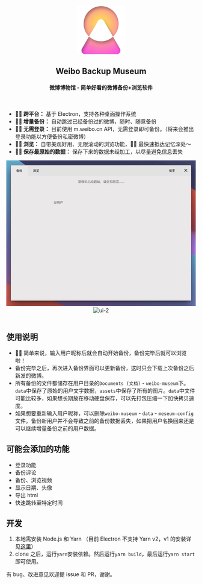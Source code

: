 <div align="center">
    <img alt="weibo-backup-meseum" src="./resources/icon.png" height="128px" />
</div>
<h2 align="center">Weibo Backup Museum</h2>
<h4 align="center">微博博物馆 - 简单好看的微博备份+浏览软件</h4>
<br />

- ** 跨平台：** 基于 Electron，支持各种桌面操作系统
- ** 增量备份：** 自动跳过已经备份过的微博，随时、随意备份
- ** 无需登录：** 目前使用 m.weibo.cn API，无需登录即可备份。（将来会推出登录功能以方便备份私密微博）
- ** 浏览：** 自带美观好用、无限滚动的浏览功能， 最快速抵达记忆深处～
- ** 保存最原始的数据：** 保存下来的数据未经加工，以尽量避免信息丢失

<div align="center">
    <img alt="ui-1" src="./internals/readme-1.gif" />
    <img alt="ui-2" src="./internals/readme-2.gif" />
</div>
<br />

## 使用说明

-  简单来说，输入用户昵称后就会自动开始备份，备份完毕后就可以浏览啦！
- 备份完毕之后，再次进入备份界面可以更新备份，这时只会下载上次备份之后新发的微博。
- 所有备份的文件都储存在用户目录的`Documents (文档)` - `weibo-museum`下。`data`中保存了原始的用户文字数据，`assets`中保存了所有的图片。`data`中文件可能比较多，如果想长期放在移动硬盘保存，可以先打包压缩一下加快拷贝速度。
- 如果想要重新输入用户昵称，可以删除`weibo-museum` - `data` - `meseum-config`文件。备份新用户并不会导致之前的备份数据丢失，如果把用户名换回来还是可以继续增量备份之前的用户数据。

## 可能会添加的功能

- 登录功能
- 备份评论
- 备份、浏览视频
- 显示日期、头像
- 导出 html
- 快速跳转至特定时间

## 开发

1. 本地需安装 Node.js 和 Yarn （目前 Electron 不支持 Yarn v2，v1 的安装详见[这里](https://classic.yarnpkg.com/en/docs/install)）
2. clone 之后，运行`yarn`安装依赖。然后运行`yarn build`，最后运行`yarn start`即可使用。

有 bug、改进意见欢迎提 issue 和 PR，谢谢。

